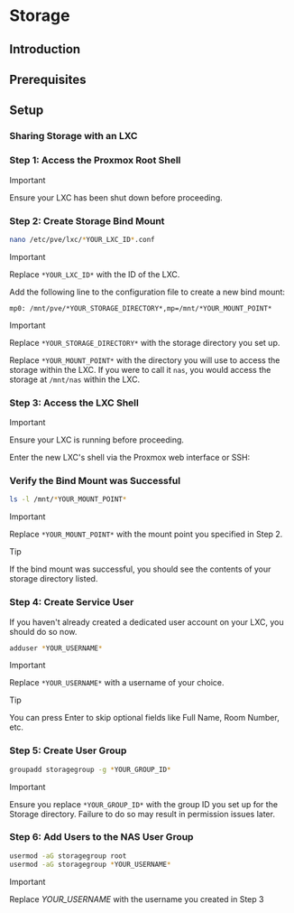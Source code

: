 # Storage

## Introduction

## Prerequisites

## Setup

### Sharing Storage with an LXC

### Step 1: Access the Proxmox Root Shell
> [!IMPORTANT]
> Ensure your LXC has been shut down before proceeding.

### Step 2: Create Storage Bind Mount

```bash
nano /etc/pve/lxc/*YOUR_LXC_ID*.conf
```
> [!IMPORTANT]
> Replace `*YOUR_LXC_ID*` with the ID of the LXC.

Add the following line to the configuration file to create a new bind mount:

```plaintext
mp0: /mnt/pve/*YOUR_STORAGE_DIRECTORY*,mp=/mnt/*YOUR_MOUNT_POINT*
```
> [!IMPORTANT]
> Replace `*YOUR_STORAGE_DIRECTORY*` with the storage directory you set up.
> 
> Replace `*YOUR_MOUNT_POINT*` with the directory you will use to access the storage within the LXC. If you were to call it `nas`, you would access the storage at `/mnt/nas` within the LXC.

### Step 3: Access the LXC Shell
> [!IMPORTANT]
> Ensure your LXC is running before proceeding.

Enter the new LXC's shell via the Proxmox web interface or SSH:

### Verify the Bind Mount was Successful
```bash
ls -l /mnt/*YOUR_MOUNT_POINT*
```
> [!IMPORTANT]
> Replace `*YOUR_MOUNT_POINT*` with the mount point you specified in Step 2.
 
> [!TIP]
> If the bind mount was successful, you should see the contents of your storage directory listed.

### Step 4: Create Service User

If you haven't already created a dedicated user account on your LXC, you should do so now.

```bash
adduser *YOUR_USERNAME*
```
> [!IMPORTANT]
> Replace `*YOUR_USERNAME*` with a username of your choice.

> [!TIP]
> You can press Enter to skip optional fields like Full Name, Room Number, etc.

### Step 5: Create User Group
```bash
groupadd storagegroup -g *YOUR_GROUP_ID*
```
> [!IMPORTANT]  
> Ensure you replace `*YOUR_GROUP_ID*` with the group ID you set up for the Storage directory. Failure to do so may result in permission issues later.

### Step 6: Add Users to the NAS User Group
```bash
usermod -aG storagegroup root
usermod -aG storagegroup *YOUR_USERNAME*
```

> [!IMPORTANT]
> Replace *YOUR_USERNAME* with the username you created in Step 3

